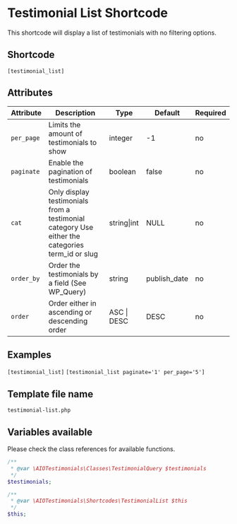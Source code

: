 # Testimonial List Shortcode

This shortcode will display a list of testimonials with no filtering options.

## Shortcode
```[testimonial_list]```

## Attributes
| Attribute | Description                                                                                     | Type        | Default      | Required |
|-----------|-------------------------------------------------------------------------------------------------|-------------|--------------|----------|
| `per_page`  | Limits the amount of testimonials to show                                                       | integer     | -1           | no       |
| `paginate`  | Enable the pagination of testimonials                                                           | boolean     | false        | no       |
| `cat`       | Only display testimonials from a testimonial category Use either the categories term_id or slug | string\|int | NULL         | no       |
| `order_by`  | Order the testimonials by a field (See WP_Query)                                                | string      | publish_date | no       |
| `order`     | Order either in ascending or descending order                                                   | ASC \| DESC | DESC         | no       |

## Examples
`[testimonial_list]`
`[testimonial_list paginate='1' per_page='5']`

## Template file name
`testimonial-list.php`

## Variables available
Please check the class references for available functions.

```php
/**
 * @var \AIOTestimonials\Classes\TestimonialQuery $testimonials
 */
$testimonials;

/**
 * @var \AIOTestimonials\Shortcodes\TestimonialList $this
 */
$this;
```
